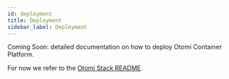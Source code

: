 ```yaml
---
id: deployment
title: Deployment
sidebar_label: Deployment
---
```


Coming Soon: detailed documentation on how to deploy Otomi Container Platform.

For now we refer to the [Otomi Stack README](https://github.com/redkubes/otomi-stack/blob/master/README.md).
